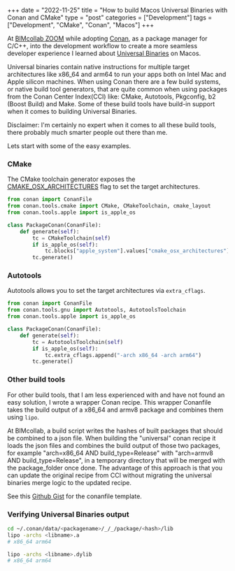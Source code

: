 +++
date = "2022-11-25"
title = "How to build Macos Universal Binaries with Conan and CMake"
type = "post"
categories = ["Development"]
tags = ["Development", "CMake", "Conan", "Macos"]
+++

At [BIMcollab ZOOM](https://www.bimcollab.com) while adopting [Conan](https://conan.io/), as a package manager for C/C++, into the development workflow to create a more seamless developer experience I learned about [Universal Binaries](https://developer.apple.com/documentation/apple-silicon/building-a-universal-macos-binary) on Macos.

Universal binaries contain native instructions for multiple target architectures like x86_64 and arm64 to run your apps both on Intel Mac and Apple silicon machines. When using Conan there are a few build systems, or native build tool generators, that are quite common when using packages from the Conan Center Index(CCI) like: CMake, Autotools, Pkgconfig, b2 (Boost Build) and Make. Some of these build tools have build-in support when it comes to building Universal Binaries.

Disclaimer: I'm certainly no expert when it comes to all these build tools, there probably much smarter people out there than me.

Lets start with some of the easy examples.


### CMake

The CMake toolchain generator exposes the [CMAKE_OSX_ARCHITECTURES](https://cmake.org/cmake/help/latest/variable/CMAKE_OSX_ARCHITECTURES.html) flag to set the target architectures.

```py
from conan import ConanFile
from conan.tools.cmake import CMake, CMakeToolchain, cmake_layout
from conan.tools.apple import is_apple_os

class PackageConan(ConanFile):
    def generate(self):
        tc = CMakeToolchain(self)
        if is_apple_os(self):
            tc.blocks["apple_system"].values["cmake_osx_architectures"] = "x86_64;arm64"
        tc.generate()
```


### Autotools

Autotools allows you to set the target architectures via `extra_cflags`.

```py
from conan import ConanFile
from conan.tools.gnu import Autotools, AutotoolsToolchain
from conan.tools.apple import is_apple_os

class PackageConan(ConanFile):
    def generate(self):
        tc = AutotoolsToolchain(self)
        if is_apple_os(self):
            tc.extra_cflags.append("-arch x86_64 -arch arm64")
        tc.generate()
```


### Other build tools

For other build tools, that I am less experienced with and have not found an easy solution, I wrote a wrapper Conan recipe. This wrapper Conanfile takes the build output of a x86_64 and armv8 package and combines them using `lipo`.

At BIMcollab, a build script writes the hashes of built packages that should be combined to a json file. When building the "universal" conan recipe it loads the json files and combines the build output of those two packages, for example "arch=x86_64 AND build_type=Release" with "arch=armv8 AND build_type=Release", in a temporary directory that will be merged with the package_folder once done. The advantage of this approach is that you can update the original recipe from CCI without migrating the universal binaries merge logic to the updated recipe.

See this [Github Gist](https://gist.github.com/ovaar/2106071841f1e917f89d10f6d3095638) for the conanfile template.


### Verifying Universal Binaries output

```sh
cd ~/.conan/data/<packagename>/_/_/package/<hash>/lib
lipo -archs <libname>.a
# x86_64 arm64

lipo -archs <libname>.dylib
# x86_64 arm64
```

